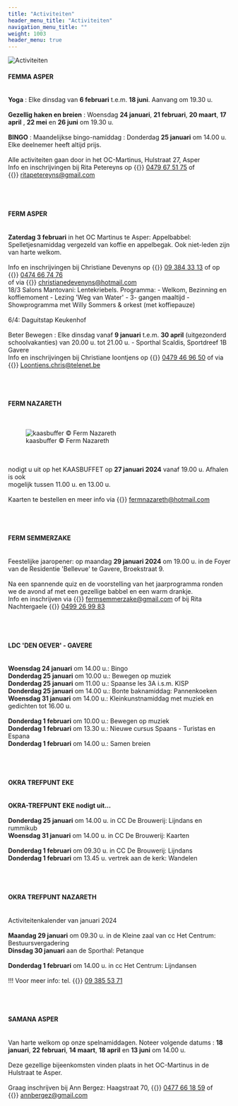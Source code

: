 ```yaml
---
title: "Activiteiten"
header_menu_title: "Activiteiten"
navigation_menu_title: ""
weight: 1003
header_menu: true
---
```


![Activiteiten](images/activiteiten.jpg)




#### FEMMA ASPER
<br>
<b>Yoga</b> : Elke dinsdag van <b>6 februari</b> t.e.m. <b>18 juni</b>. Aanvang om 19.30 u.<br>
<br>
<b>Gezellig haken en breien</b> : Woensdag <b>24 januari</b>, <b>21 februari</b>, <b>20 maart</b>, <b>17 april</b> , <b>22 mei</b> en <b>26 juni</b> om 19.30 u.<br>
<br>
<b>BINGO</b> : Maandelijkse bingo-namiddag : Donderdag <b>25 januari</b> om 14.00 u.<br>
Elke deelnemer heeft altijd prijs.<br>
<br>
Alle activiteiten gaan door in het OC-Martinus, Hulstraat 27, Asper<br>
Info en inschrijvingen bij Rita Petereyns op {{<icon class="fa fa-phone">}}&nbsp;<a href="tel:0479675175">0479 67 51 75</a> of {{<icon class="fa fa-envelope">}}&nbsp;<a href="ritapetereyns@gmail.com">ritapetereyns@gmail.com</a><br>
<br>
<br>
<br>





#### FERM ASPER
<br>
<b>Zaterdag 3 februari</b> in het OC Martinus te Asper: Appelbabbel: Spelletjesnamiddag vergezeld van koffie en appelbegak. Ook niet-leden zijn van harte welkom.<br>
<br>
Info en inschrijvingen bij Christiane Devenyns op {{<icon class="fa fa-phone">}}&nbsp;<a href="tel:093843313">09 384 33 13</a> of op {{<icon class="fa fa-phone">}}&nbsp;<a href="tel:0474667476">0474 66 74 76</a><br>
of via {{<icon class="fa fa-envelope">}}&nbsp;<a href="christianedevenyns@hotmail.com">christianedevenyns@hotmail.com</a><br>
18/3 Salons Mantovani: Lentekriebels. Programma: - Welkom, Bezinning en koffiemoment - Lezing 'Weg van Water' - 3- gangen maaltijd - Showprogramma met Willy Sommers & orkest (met koffiepauze)<br>
<br>
6/4: Daguitstap Keukenhof<br>
<br>
Beter Bewegen : Elke dinsdag vanaf <b>9 januari</b> t.e.m. <b>30 april</b> (uitgezonderd schoolvakanties) van 20.00 u. tot 21.00 u. - Sporthal Scaldis, Sportdreef 1B Gavere<br>
Info en inschrijvingen bij Christiane loontjens op {{<icon class="fa fa-phone">}}&nbsp;<a href="tel:0479469650">0479 46 96 50</a> of via {{<icon class="fa fa-envelope">}}&nbsp;<a href="Loontjens.chris@telenet.be">Loontjens.chris@telenet.be</a><br>
<br>
<br>
<br>





#### FERM NAZARETH
<br>
<figure><img src="images/pb-hi.jpg" alt=" kaasbuffer © Ferm Nazareth" style="max-height: 500px; max-width: 500px;" /><figcaption> kaasbuffer © Ferm Nazareth</figcaption></figure><br>
<br>
nodigt u uit op het KAASBUFFET op <b>27 januari 2024</b> vanaf 19.00 u. Afhalen is ook<br>
mogelijk tussen 11.00 u. en 13.00 u.<br>
<br>
Kaarten te bestellen en meer info via {{<icon class="fa fa-envelope">}}&nbsp;<a href="fermnazareth@hotmail.com">fermnazareth@hotmail.com</a><br>
<br>
<br>
<br>





#### FERM SEMMERZAKE
<br>
Feestelijke jaaropener: op maandag <b>29 januari 2024</b> om 19.00 u. in de Foyer van de Residentie 'Bellevue' te Gavere, Broekstraat 9.<br>
<br>
Na een spannende quiz en de voorstelling van het jaarprogramma ronden we de avond af met een gezellige babbel en een warm drankje.<br>
Info en inschrijven via {{<icon class="fa fa-envelope">}}&nbsp;<a href="fermsemmerzake@gmail.com">fermsemmerzake@gmail.com</a> of bij Rita Nachtergaele {{<icon class="fa fa-phone">}}&nbsp;<a href="tel:0499269983">0499 26 99 83</a><br>
<br>
<br>
<br>





#### LDC 'DEN OEVER' - GAVERE
<br>
<b>Woensdag 24 januari</b> om 14.00 u.: Bingo<br>
<b>Donderdag 25 januari</b> om 10.00 u.: Bewegen op muziek<br>
<b>Donderdag 25 januari</b> om 11.00 u.: Spaanse les 3A i.s.m. KISP<br>
<b>Donderdag 25 januari</b> om 14.00 u.: Bonte baknamiddag: Pannenkoeken<br>
<b>Woensdag 31 januari</b> om 14.00 u.: Kleinkunstnamiddag met muziek en gedichten tot 16.00 u.<br>
<br>
<b>Donderdag 1 februari</b> om 10.00 u.: Bewegen op muziek<br>
<b>Donderdag 1 februari</b> om 13.30 u.: Nieuwe cursus Spaans - Turistas en Espana<br>
<b>Donderdag 1 februari</b> om 14.00 u.: Samen breien<br>
<br>
<br>
<br>





#### OKRA TREFPUNT EKE
<br>
<b>OKRA-TREFPUNT EKE nodigt uit...</b><br>
<br>
<b>Donderdag 25 januari</b> om 14.00 u. in CC De Brouwerij: Lijndans en rummikub<br>
<b>Woensdag 31 januari</b> om 14.00 u. in CC De Brouwerij: Kaarten<br>
<br>
<b>Donderdag 1 februari</b> om 09.30 u. in CC De Brouwerij: Lijndans<br>
<b>Donderdag 1 februari</b> om 13.45 u. vertrek aan de kerk: Wandelen<br>
<br>
<br>
<br>





#### OKRA TREFPUNT NAZARETH
<br>
Activiteitenkalender van januari 2024<br>
<br>
<b>Maandag 29 januari</b> om 09.30 u. in de Kleine zaal van cc Het Centrum: Bestuursvergadering<br>
<b>Dinsdag 30 januari</b> aan de Sporthal: Petanque<br>
<br>
<b>Donderdag 1 februari</b> om 14.00 u. in cc Het Centrum: Lijndansen<br>
<br>
!!! Voor meer info: tel. {{<icon class="fa fa-phone">}}&nbsp;<a href="tel:093855371">09 385 53 71</a><br>
<br>
<br>
<br>





#### SAMANA ASPER
<br>
Van harte welkom op onze spelnamiddagen. Noteer volgende datums : <b>18 januari</b>, <b>22 februari</b>, <b>14 maart</b>, <b>18 april</b> en <b>13 juni</b> om 14.00 u.<br>
<br>
Deze gezellige bijeenkomsten vinden plaats in het OC-Martinus in de Hulstraat te Asper.<br>
<br>
Graag inschrijven bij Ann Bergez: Haagstraat 70, {{<icon class="fa fa-phone">}}&nbsp;<a href="tel:0477661859">0477 66 18 59</a> of {{<icon class="fa fa-envelope">}}&nbsp;<a href="annbergez@gmail.com">annbergez@gmail.com</a><br>
<br>
<br>
<br>


